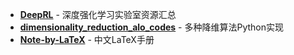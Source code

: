 - [**DeepRL**](https://github.com/NeuronDance/DeepRL) - 深度强化学习实验室资源汇总
- [**dimensionality_reduction_alo_codes**](https://github.com/heucoder/dimensionality_reduction_alo_codes) - 多种降维算法Python实现
- [**Note-by-LaTeX**](https://github.com/wklchris/Note-by-LaTeX) - 中文LaTeX手册
